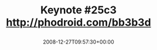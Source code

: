 ---
retweeted: false
source: <a href="http://twitter.com" rel="nofollow">Twitter Web Client</a>
entities:
  hashtags:
  - text: 25c3
    indices:
    - '8'
    - '13'
  symbols: []
  user_mentions: []
  urls: []
display_text_range:
- '0'
- '41'
favorite_count: '0'
id_str: '1080635755'
truncated: false
retweet_count: '0'
id: '1080635755'
created_at: Sat Dec 27 09:57:30 +0000 2008
favorited: false
full_text: 'Keynote #25c3  http://phodroid.com/bb3b3d'
lang: en
tags:
- 25c3
- pesos/twitter
date: '2008-12-27T09:57:30+00:00'
src: https://twitter.com/bascht/status/1080635755
original_url: https://twitter.com/bascht/status/1080635755
type: twitter_tweet
text: 'Keynote #25c3  http://phodroid.com/bb3b3d'
title: 'Keynote #25c3  http://phodroid.com/bb3b3d

  '

---